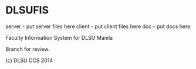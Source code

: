 DLSUFIS
=======

server - put server files here
client - put client files here
doc - put docs here

Faculty Information System for DLSU Manila

Branch for review.

(c) DLSU CCS 2014

